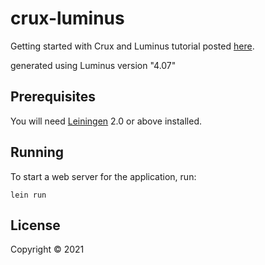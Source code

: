 # crux-luminus
Getting started with Crux and Luminus tutorial posted [here](https://opencrux.com/blog/crux-luminus.html).

generated using Luminus version "4.07"

## Prerequisites

You will need [Leiningen][1] 2.0 or above installed.

[1]: https://github.com/technomancy/leiningen

## Running

To start a web server for the application, run:

    lein run 

## License

Copyright © 2021 
